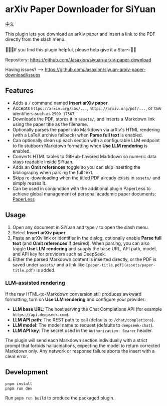 # arXiv Paper Downloader for SiYuan

[中文](https://github.com/Jasaxion/siyuan-arxiv-paper-download/blob/main/README_zh_CN.md)

This plugin lets you download an arXiv paper and insert a link to the PDF directly from the slash menu.

👋🙋‍♂️If you find this plugin helpful, please help give it a Star～🩷🌟

Repository: https://github.com/Jasaxion/siyuan-arxiv-paper-download

Having issues? --> https://github.com/Jasaxion/siyuan-arxiv-paper-download/issues

## Features

- Adds a `/` command named **Insert arXiv paper**.
- Accepts `https://arxiv.org/abs/...`, `https://arxiv.org/pdf/...`, or raw identifiers such as `2509.17567`.
- Downloads the PDF, stores it in `assets/`, and inserts a Markdown link using the paper title as the filename.
- Optionally parses the paper into Markdown via arXiv's HTML rendering (with a LaTeX archive fallback) when **Parse full text** is enabled.
- Can optionally clean up each section with a configurable LLM endpoint to fix stubborn Markdown formatting when **Use LLM rendering** is enabled.
- Converts HTML tables to GitHub-flavored Markdown so numeric data stays readable inside SiYuan.
- Adds an **Omit references** toggle so you can skip inserting the bibliography when parsing the full text.
- Skips re-downloading when the titled PDF already exists in `assets/` and simply reuses it.
- Can be used in conjunction with the additional plugin PaperLess to achieve global management of personal academic paper documents: [PaperLess](https://github.com/Jasaxion/siyuan-paperless)

## Usage

1. Open any document in SiYuan and type `/` to open the slash menu.
2. Select **Insert arXiv paper**.
3. Paste an arXiv link or identifier in the dialog, optionally enable **Parse full text** (and **Omit references** if desired). When parsing, you can also toggle **Use LLM rendering** and supply the base URL, API path, model, and API key for providers such as DeepSeek.
4. Either the parsed Markdown content is inserted directly, or the PDF is saved under `assets/` and a link like `[paper-title.pdf](assets/paper-title.pdf)` is added.

### LLM-assisted rendering

If the raw HTML-to-Markdown conversion still produces awkward formatting, turn on **Use LLM rendering** and configure your provider:

- **LLM base URL**: The host serving the Chat Completions API (for example `https://api.deepseek.com`).
- **LLM API path**: The REST path to call (defaults to `/chat/completions`).
- **LLM model**: The model name to request (defaults to `deepseek-chat`).
- **LLM API key**: The secret used in the `Authorization: Bearer` header.

The plugin will send each Markdown section individually with a strict prompt that forbids hallucinations, expecting the model to return corrected Markdown only. Any network or response failure aborts the insert with a clear error.

## Development

```bash
pnpm install
pnpm run dev
```

Run `pnpm run build` to produce the packaged plugin.
